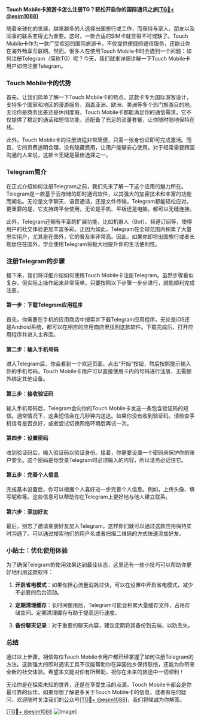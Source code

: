 **Touch Mobile卡旅游卡怎么注册TG？轻松开启你的国际通讯之旅[[TG💪+ @esim1088](https://t.me/s/esim1088)]**

随着全球化的发展，越来越多的人选择出国旅行或工作，而保持与家人、朋友以及同事的联系变得尤为重要。这时，一款合适的SIM卡就显得不可或缺了。Touch Mobile卡作为一款广受欢迎的国际旅游卡，不仅提供便捷的通信服务，还能让你在海外畅享互联网。然而，很多人在使用Touch Mobile卡时会遇到一个问题：如何注册Telegram（简称TG）呢？今天，我们就来详细讲解一下Touch Mobile卡用户如何注册Telegram。

### Touch Mobile卡的优势

首先，让我们简单了解一下Touch Mobile卡的特点。这款卡专为国际游客设计，支持多个国家和地区的漫游服务，涵盖亚洲、欧洲、美洲等多个热门旅游目的地。无论你是商务出差还是休闲度假，Touch Mobile卡都能满足你的通信需求。它不仅提供了稳定的通话和短信功能，还配备了充足的流量套餐，让你随时随地保持在线。

此外，Touch Mobile卡的注册流程非常简便，只需一张身份证即可完成激活。而且，它的资费透明合理，没有隐藏费用，让用户能够安心使用。对于经常需要跨国沟通的人来说，这款卡无疑是最佳选择之一。

### Telegram简介

在正式介绍如何注册Telegram之前，我们先来了解一下这个应用的魅力所在。Telegram是一款基于云存储的即时通讯软件，以其强大的加密技术和丰富的功能而闻名。无论是文字聊天、语音通话，还是文件传输，Telegram都能轻松应对。更重要的是，它支持跨平台使用，无论是手机、平板还是电脑，都可以无缝连接。

此外，Telegram还拥有丰富的扩展功能，比如机器人（Bot）、频道订阅等，使得用户的社交体验更加丰富多彩。正因为如此，Telegram在全球范围内积累了大量忠实用户，尤其是在国外，它的普及率非常高。因此，如果你即将出国旅行或者长期居住在国外，学会使用Telegram将极大地提升你的生活便利性。

### 注册Telegram的步骤

接下来，我们将详细介绍如何使用Touch Mobile卡注册Telegram。虽然步骤看似复杂，但实际上操作起来非常简单。只要按照以下步骤一步步进行，就能顺利完成注册。

#### 第一步：下载Telegram应用程序

首先，你需要在手机的应用商店中搜索并下载Telegram应用程序。无论是iOS还是Android系统，都可以在相应的应用商店里找到这款软件。下载完成后，打开应用程序并进入主界面。

#### 第二步：输入手机号码

进入Telegram后，你会看到一个欢迎页面。点击“开始”按钮，然后按照提示输入你的手机号码。Touch Mobile卡用户可以直接使用卡内的号码进行注册，无需额外绑定其他设备。

#### 第三步：接收验证码

输入手机号码后，Telegram会向你的Touch Mobile卡发送一条包含验证码的短信。通常情况下，这条短信会在几秒钟内送达。如果你没有收到验证码，请检查手机信号是否良好，或者尝试切换网络环境后再试一次。

#### 第四步：设置密码

收到验证码后，输入验证码以验证身份。接着，你需要设置一个密码来保护你的账户安全。这个密码是你登录Telegram时必须输入的内容，所以请务必记住它。

#### 第五步：完善个人信息

完成基本设置后，你可以根据个人喜好进一步完善个人信息。例如，上传头像、填写昵称等。这些信息可以帮助你在Telegram上更好地与他人建立联系。

#### 第六步：添加好友

最后，别忘了邀请亲朋好友加入Telegram，这样你们就可以通过这款应用保持实时沟通了。可以通过搜索他们的用户名或者扫描二维码的方式快速添加好友。

### 小贴士：优化使用体验

为了确保Telegram的使用效果达到最佳状态，这里还有一些小技巧可以帮助你更好地利用这款软件：

1. **开启省电模式**：如果你担心流量消耗过快，可以在设置中开启省电模式，减少不必要的后台活动。
   
2. **定期清理缓存**：长时间使用后，Telegram可能会积累大量缓存文件，占用存储空间。定期清理缓存有助于提高运行速度。

3. **备份聊天记录**：对于重要的聊天内容，建议定期将其备份到云端，以防丢失。

### 总结

通过以上步骤，相信每位Touch Mobile卡用户都已经掌握了如何注册Telegram的方法。这款强大的即时通讯工具不仅能帮助你在异国他乡保持联络，还能为你带来全新的社交体验。希望本文能对你有所帮助，祝你在未来的旅途中一切顺利！

无论你是在探索未知的世界，还是在享受生活的点滴，Touch Mobile卡都会是你最可靠的伙伴。如果你想了解更多关于Touch Mobile卡的信息，或者有任何疑问，欢迎随时关注我们的公众号[[TG💪+ @esim1088](https://t.me/s/esim1088)]，我们将竭诚为你解答。

[[TG💪+ @esim1088](https://t.me/s/esim1088) ![Image](https://i.postimg.cc/4NQfJmqS/Snipaste-2025-05-13-00-14-12.png)]